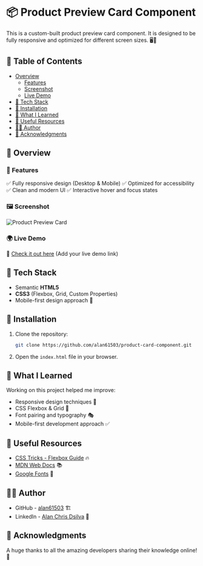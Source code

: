 # 📦 Product Preview Card Component

This is a custom-built product preview card component. It is designed to be fully responsive and optimized for different screen sizes. 🖥️📱

## 📑 Table of Contents
- [Overview](#overview)
  - [Features](#features)
  - [Screenshot](#screenshot)
  - [Live Demo](#live-demo)
- [🔧 Tech Stack](#-tech-stack)
- [🚀 Installation](#-installation)
- [📖 What I Learned](#-what-i-learned)
- [🔗 Useful Resources](#-useful-resources)
- [👨‍💻 Author](#-author)
- [🙏 Acknowledgments](#-acknowledgments)

## 📌 Overview

### 🎯 Features
✅ Fully responsive design (Desktop & Mobile)
✅ Optimized for accessibility
✅ Clean and modern UI
✅ Interactive hover and focus states

### 🖼 Screenshot
![Product Preview Card](./screenshot.jpg)

### 🌍 Live Demo
🔗 [Check it out here](#) (Add your live demo link)

## 🔧 Tech Stack
- Semantic **HTML5**
- **CSS3** (Flexbox, Grid, Custom Properties)
- Mobile-first design approach 📱

## 🚀 Installation
1. Clone the repository:
   ```sh
   git clone https://github.com/alan61503/product-card-component.git
   ```
2. Open the `index.html` file in your browser.

## 📖 What I Learned
Working on this project helped me improve:
- Responsive design techniques 📱
- CSS Flexbox & Grid 🎨
- Font pairing and typography 🎭
- Mobile-first development approach ✅

## 🔗 Useful Resources
- [CSS Tricks - Flexbox Guide](https://css-tricks.com/snippets/css/a-guide-to-flexbox/) 🔥
- [MDN Web Docs](https://developer.mozilla.org/) 📚
- [Google Fonts](https://fonts.google.com/) 🎨

## 👨‍💻 Author
- GitHub - [alan61503](https://github.com/alan61503) 🏗️
- LinkedIn - [Alan Chris Dsilva](https://www.linkedin.com/in/alan-chris-disilva/) 🔗

## 🙏 Acknowledgments
A huge thanks to all the amazing developers sharing their knowledge online! 🎉
